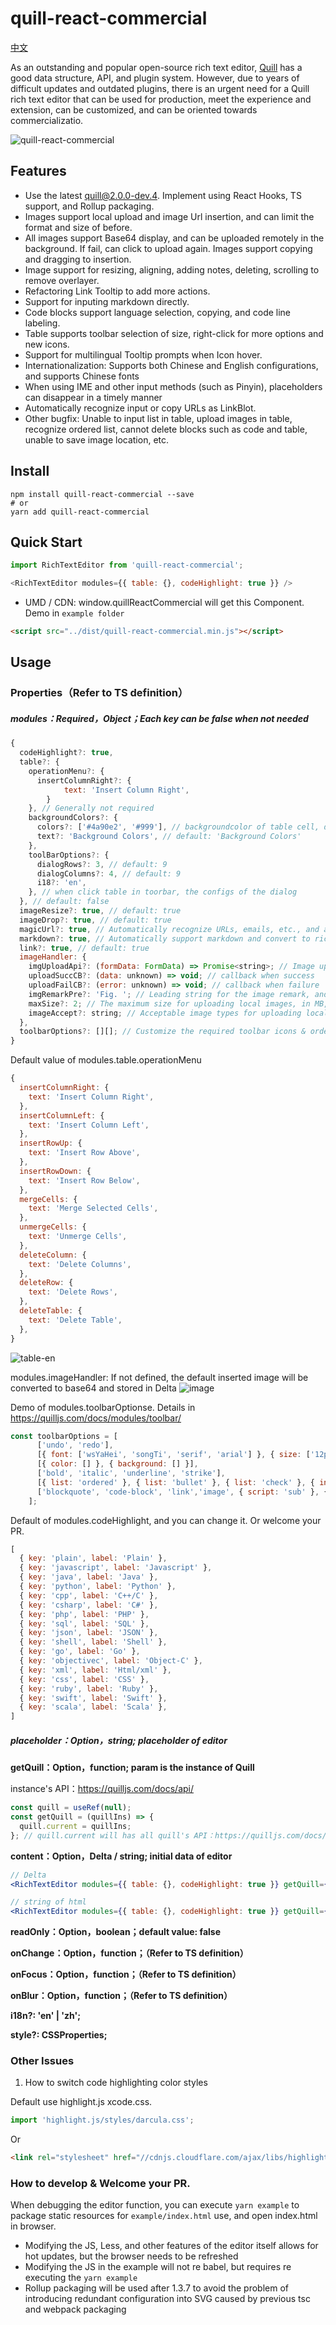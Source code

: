 # quill-react-commercial

[中文](/readme_CN.md)

As an outstanding and popular open-source rich text editor, [Quill](https://github.com/quilljs/quill) has a good data structure, API, and plugin system. However, due to years of difficult updates and outdated plugins, there is an urgent need for a Quill rich text editor that can be used for production, meet the experience and extension, can be customized, and can be oriented towards commercializatio.

![quill-react-commercial](https://cdn.jsdelivr.net/gh/ludejun/quill-react-commercial/example/images/quill-react-commercial.jpg)



## Features

- Use the latest quill@2.0.0-dev.4. Implement using React Hooks, TS support, and Rollup packaging.
- Images support local upload and image Url insertion, and can limit the format and size of before.
- All images support Base64 display, and can be uploaded remotely in the background. If fail, can click to upload again. Images support copying and dragging to insertion.
- Image support for resizing, aligning, adding notes, deleting, scrolling to remove overlayer.
- Refactoring Link Tooltip to add more actions.
- Support for inputing markdown directly.
- Code blocks support language selection, copying, and code line labeling.
- Table supports toolbar selection of size, right-click for more options and new icons.
- Support for multilingual Tooltip prompts when Icon hover.
- Internationalization: Supports both Chinese and English configurations, and supports Chinese fonts
- When using IME and other input methods (such as Pinyin), placeholders can disappear in a timely manner
- Automatically recognize input or copy URLs as LinkBlot.
- Other bugfix: Unable to input list in table, upload images in table, recognize ordered list, cannot delete blocks such as code and table, unable to save image location, etc.





## Install

```shell
npm install quill-react-commercial --save
# or
yarn add quill-react-commercial
```

## Quick Start
```javascript
import RichTextEditor from 'quill-react-commercial';

<RichTextEditor modules={{ table: {}, codeHighlight: true }} />
```

- UMD / CDN: window.quillReactCommercial will get this Component. Demo in `example folder`
```html
<script src="../dist/quill-react-commercial.min.js"></script>
```



## Usage

### Properties（Refer to TS definition）

##### modules：Required，Object；Each key can be false when not needed

```js
{
  codeHighlight?: true,
  table?: {
    operationMenu?: {
      insertColumnRight?: {
    		text: 'Insert Column Right',
  		}
    }, // Generally not required 
    backgroundColors?: {
      colors?: ['#4a90e2', '#999'], // backgroundcolor of table cell, default: ['#dbc8ff', '#6918b4', '#4a90e2', '#999', '#fff']
      text?: 'Background Colors', // default: 'Background Colors'
    },
    toolBarOptions?: {
      dialogRows?: 3, // default: 9
      dialogColumns?: 4, // default: 9
      i18?: 'en',
    }, // when click table in toorbar, the configs of the dialog
  }, // default: false
  imageResize?: true, // default: true
  imageDrop?: true, // default: true
  magicUrl?: true, // Automatically recognize URLs, emails, etc., and add LinkBlot; default: true
  markdown?: true, // Automatically support markdown and convert to rich text; default: true
  link?: true, // default: true
  imageHandler: {
    imgUploadApi?: (formData: FormData) => Promise<string>; // Image upload API, it should return a Promise with a URL when resolve
    uploadSuccCB?: (data: unknown) => void; // callback when success
    uploadFailCB?: (error: unknown) => void; // callback when failure
    imgRemarkPre?: 'Fig. '; // Leading string for the image remark, and can be deleted
    maxSize?: 2; // The maximum size for uploading local images, in MB, defaults to 5MB
    imageAccept?: string; // Acceptable image types for uploading local images, default: 'image/png, image/gif, image/jpeg, image/bmp, image/x-icon'
  },
  toolbarOptions?: [][]; // Customize the required toolbar icons & order
}
```

Default value of modules.table.operationMenu

```js
{
  insertColumnRight: {
    text: 'Insert Column Right',
  },
  insertColumnLeft: {
    text: 'Insert Column Left',
  },
  insertRowUp: {
    text: 'Insert Row Above',
  },
  insertRowDown: {
    text: 'Insert Row Below',
  },
  mergeCells: {
    text: 'Merge Selected Cells',
  },
  unmergeCells: {
    text: 'Unmerge Cells',
  },
  deleteColumn: {
    text: 'Delete Columns',
  },
  deleteRow: {
    text: 'Delete Rows',
  },
  deleteTable: {
    text: 'Delete Table',
  },
}
```

![table-en](https://cdn.jsdelivr.net/gh/ludejun/quill-react-commercial/example/images/table-en.jpg)

modules.imageHandler: If not defined, the default inserted image will be converted to base64 and stored in Delta
![image](https://cdn.jsdelivr.net/gh/ludejun/quill-react-commercial/example/images/image.gif)


Demo of modules.toolbarOptionse. Details in https://quilljs.com/docs/modules/toolbar/

```javascript
const toolbarOptions = [
      ['undo', 'redo'],
      [{ font: ['wsYaHei', 'songTi', 'serif', 'arial'] }, { size: ['12px', '14px', '18px', '36px'] }],
      [{ color: [] }, { background: [] }],
      ['bold', 'italic', 'underline', 'strike'],
      [{ list: 'ordered' }, { list: 'bullet' }, { list: 'check' }, { indent: '-1' }, { indent: '+1' }, { align: [] }],
      ['blockquote', 'code-block', 'link','image', { script: 'sub' }, { script: 'super' }, 'table', 'clean'],
    ];
```

Default of modules.codeHighlight, and you can change it. Or welcome your PR.

```javascript
[
  { key: 'plain', label: 'Plain' },
  { key: 'javascript', label: 'Javascript' },
  { key: 'java', label: 'Java' },
  { key: 'python', label: 'Python' },
  { key: 'cpp', label: 'C++/C' },
  { key: 'csharp', label: 'C#' },
  { key: 'php', label: 'PHP' },
  { key: 'sql', label: 'SQL' },
  { key: 'json', label: 'JSON' },
  { key: 'shell', label: 'Shell' },
  { key: 'go', label: 'Go' },
  { key: 'objectivec', label: 'Object-C' },
  { key: 'xml', label: 'Html/xml' },
  { key: 'css', label: 'CSS' },
  { key: 'ruby', label: 'Ruby' },
  { key: 'swift', label: 'Swift' },
  { key: 'scala', label: 'Scala' },
]
```



##### placeholder：Option，string; placeholder of editor

**getQuill：Option，function; param is the instance of Quill**

instance's API：https://quilljs.com/docs/api/

```jsx
const quill = useRef(null);
const getQuill = (quillIns) => {
  quill.current = quillIns;
}; // quill.current will has all quill's API：https://quilljs.com/docs/api/
```



**content：Option，Delta / string; initial data of editor**

```jsx
// Delta
<RichTextEditor modules={{ table: {}, codeHighlight: true }} getQuill={getQuill} content={JSON.parse("{\"ops\":[{\"insert\":\"Hello quill-react-commercial!\\n\"}]}")} />

// string of html
<RichTextEditor modules={{ table: {}, codeHighlight: true }} getQuill={getQuill} content={'<h1>Hello quill-react-commercial!</h1>'} />
```



**readOnly：Option，boolean；default value: false**

**onChange：Option，function；（Refer to TS definition）**

**onFocus：Option，function；（Refer to TS definition）**

**onBlur：Option，function；（Refer to TS definition）**

**i18n?: 'en' | 'zh';**

**style?: CSSProperties;**



### Other Issues

1. How to switch code highlighting color styles

Default use highlight.js xcode.css. 

```javascript
import 'highlight.js/styles/darcula.css';
```

Or

```html
<link rel="stylesheet" href="//cdnjs.cloudflare.com/ajax/libs/highlight.js/10.1.2/styles/androidstudio.min.css">
```



### How to develop & Welcome your PR.

When debugging the editor function, you can execute `yarn example` to package static resources for `example/index.html` use, and open index.html in browser.

- Modifying the JS, Less, and other features of the editor itself allows for hot updates, but the browser needs to be refreshed
- Modifying the JS in the example will not re babel, but requires re executing the `yarn example`
- Rollup packaging will be used after 1.3.7 to avoid the problem of introducing redundant configuration into SVG caused by previous tsc and webpack packaging




